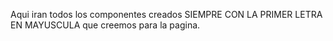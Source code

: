 Aqui iran todos los componentes creados SIEMPRE CON LA PRIMER LETRA EN MAYUSCULA que creemos para la pagina.